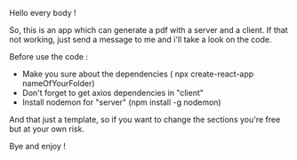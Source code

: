 Hello every body ! 

So, this is an app which can generate a pdf with a server and a client. 
If that not working, just send a message to me and i'll take a look on the code. 


Before use the code : 
- Make you sure about the dependencies ( npx create-react-app nameOfYourFolder)
- Don't forget to get axios dependencies in "client"
- Install nodemon for "server" (npm install -g nodemon)

And that just a template, so if you want to change the sections you're free but at your own risk. 

Bye and enjoy ! 
